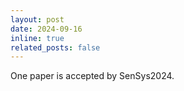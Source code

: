 ```yaml
---
layout: post
date: 2024-09-16
inline: true
related_posts: false
---
```


One paper is accepted by SenSys2024.
